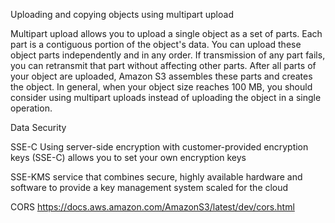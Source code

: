 
Uploading and copying objects using multipart upload

Multipart upload allows you to upload a single object as a set of parts. Each part is a contiguous portion of the object's data. You can upload these object parts independently and in any order. If transmission of any part fails, you can retransmit that part without affecting other parts. After all parts of your object are uploaded, Amazon S3 assembles these parts and creates the object. In general, when your object size reaches 100 MB, you should consider using multipart uploads instead of uploading the object in a single operation.

Data Security

SSE-C
Using server-side encryption with customer-provided encryption keys (SSE-C) allows you to set your own encryption keys

SSE-KMS
service that combines secure, highly available hardware and software to provide a key management system scaled for the cloud

CORS
https://docs.aws.amazon.com/AmazonS3/latest/dev/cors.html
